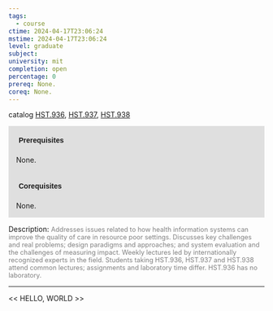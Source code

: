 ```yaml
---
tags:
  - course
ctime: 2024-04-17T23:06:24
mstime: 2024-04-17T23:06:24
level: graduate
subject: 
university: mit
completion: open
percentage: 0
prereq: None.
coreq: None.
---
```


catalog [HST.936](http://student.mit.edu/catalog/mHSTb.html#HST.936), [HST.937](http://student.mit.edu/catalog/mHSTb.html#HST.937), [HST.938](http://student.mit.edu/catalog/mHSTb.html#HST.938)

<span style="display: block; padding: 15px; background-color: rgb(100, 100, 100, 0.2);"><font id="m_prereq4020_0" style="display: block; font-family: Arial, sans-serif; font-weight: bold; padding: 5px">Prerequisites</font><br><span id="prereq4020_0">None.</span></span>
<span style="display: block; padding: 15px; background-color: rgb(100, 100, 100, 0.2);"><font id="m_coreq4020_0" style="display: block; font-family: Arial, sans-serif; font-weight: bold; padding: 5px">Corequisites</font><br><span id="coreq4020_0">None.</span></span>

<font style="">Description:</font>
<font style="color: grey; font-size: 0.8rem;">Addresses issues related to how health information systems can improve the quality of care in resource poor settings.  Discusses key challenges and real problems; design paradigms and approaches; and system evaluation and the challenges of measuring impact.  Weekly lectures led by internationally recognized experts in the field. Students taking HST.936, HST.937 and HST.938 attend common lectures; assignments and laboratory time differ.  HST.936 has no laboratory.</font>



---

<< HELLO, WORLD >>
